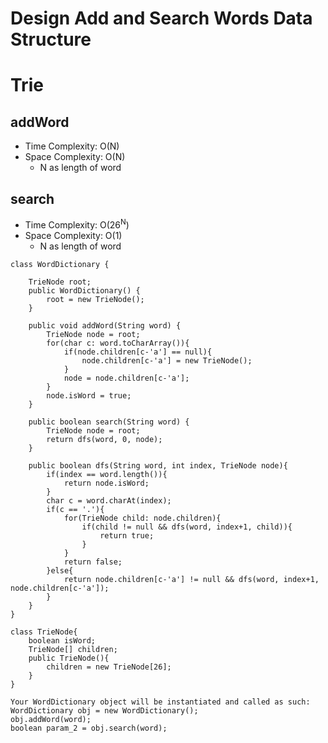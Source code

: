 # Design Add and Search Words Data Structure
# Trie
## addWord
* Time Complexity: O(N)
* Space Complexity: O(N)
	* N as length of word 
## search
* Time Complexity: O(26<sup>N</sup>)
* Space Complexity: O(1)
	* N as length of word
```
class WordDictionary {

    TrieNode root;
    public WordDictionary() {
        root = new TrieNode();
    }
    
    public void addWord(String word) {
        TrieNode node = root;
        for(char c: word.toCharArray()){
            if(node.children[c-'a'] == null){
                node.children[c-'a'] = new TrieNode();
            }
            node = node.children[c-'a'];
        }       
        node.isWord = true;
    }
    
    public boolean search(String word) {
        TrieNode node = root;
        return dfs(word, 0, node);
    }

    public boolean dfs(String word, int index, TrieNode node){
        if(index == word.length()){
            return node.isWord;
        }
        char c = word.charAt(index);
        if(c == '.'){
            for(TrieNode child: node.children){
                if(child != null && dfs(word, index+1, child)){
                    return true;
                }
            }
            return false;
        }else{
            return node.children[c-'a'] != null && dfs(word, index+1, node.children[c-'a']);
        }
    } 
}

class TrieNode{
    boolean isWord;
    TrieNode[] children;
    public TrieNode(){
        children = new TrieNode[26];
    }
}
```
```
Your WordDictionary object will be instantiated and called as such:
WordDictionary obj = new WordDictionary();
obj.addWord(word);
boolean param_2 = obj.search(word);
```